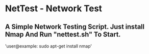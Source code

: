 # NetTest - Network Test
## A Simple Network Testing Script. Just install Nmap And Run "nettest.sh" To Start.
'user@example: sudo apt-get install nmap'